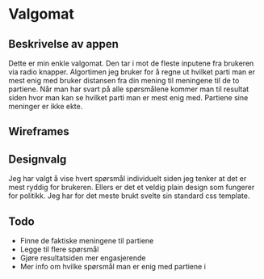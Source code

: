 # Valgomat

## Beskrivelse av appen

Dette er min enkle valgomat. Den tar i mot de fleste inputene fra brukeren via radio knapper. Algortimen jeg bruker for å regne ut hvilket parti man er mest enig med bruker distansen fra din mening til meningene til de to partiene. Når man har svart på alle spørsmålene kommer man til resultat siden hvor man kan se hvilket parti man er mest enig med. Partiene sine meninger er ikke ekte.

## Wireframes

## Designvalg

Jeg har valgt å vise hvert spørsmål individuelt siden jeg tenker at det er mest ryddig for brukeren. Ellers er det et veldig plain design som fungerer for politikk. Jeg har for det meste brukt svelte sin standard css template.

## Todo

- Finne de faktiske meningene til partiene
- Legge til flere spørsmål
- Gjøre resultatsiden mer engasjerende
- Mer info om hvilke spørsmål man er enig med partiene i



